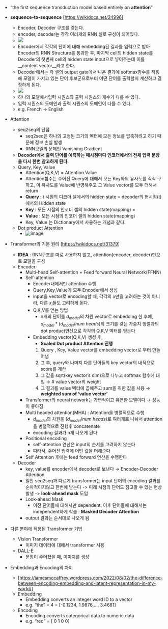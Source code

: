 - “the first sequence transduction model based entirely on **attention**”
- **sequence-to-sequence** [https://wikidocs.net/24996]
    - Encoder, Decoder 구조를 갖는다.
    - encoder, decoder는 각각 여러개의 RNN 셀로 구성이 되어있다.
    - <img src = "https://wikidocs.net/images/page/24996/%EC%9D%B8%EC%BD%94%EB%8D%94%EB%94%94%EC%BD%94%EB%8D%94%EB%AA%A8%EB%8D%B8.PNG">
    - Encoder에서 각각의 단어에 대해 embedding된 결과를 입력으로 받아 Encoder의 RNN Structure를 통과한 후, 마지막 cell의 hidden state를 Decoder의 첫번째 cell의 hidden state input으로 넣어주는데 이를 __context vector__라고 한다.
    - Decoder에서는 각 셀의 output gate에서 나온 결과에 softmax함수를 적용해 모델이 가지고 있는 단어 후보군으로부터 어떤 단어를 출력할지 계산하고 결정하게 된다.
    - <img src = "https://wikidocs.net/images/page/24996/decodernextwordprediction.PNG">
    - 하나의 모델에서입력 시퀀스와 출력 시퀀스의 개수가 다를 수 있다.
    - 입력 시퀀스의 도메인과 출력 시퀀스의 도메인이 다를 수 있다.
    - e.g. French → English
- Attention
    - seq2seq의 단점   
        - seq2seq은 하나의 고정된 크기의 벡터에 모든 정보를 압축하려고 하기 때문에 정보 손실 발생
        - RNN모델의 문제인 Vanishing Gradient   
    - __Decoder에서 출력 단어를 예측하는 매시점마다 인코더에서의 전체 입력 문장을 다시 한번 참고하게 된다.__   
    - Query, Key, Value
        - Attention(Q,K,V) = Attention Value
        - Attention함수는 주어진 Query에 대해서 모든 Key와의 유사도를 각각 구하고, 이 유사도를 Value에 반영해주고 그 Value vector를 모두 더해서 return
        - __Query__ : t 시점의 디코더 셀에서의 hidden state = decoder의 현시점(t)에서의 Hidden state
        - __Key__ : 모든 시점의 인코더 셀의 hidden state(mapping) = 
        - __Value__ : 모든 시점의 인코더 셀의 hidden state(mapping)
        - Key, Value 는 Dictionary에서 사용하는 개념과 같다.   
    - Dot product Attention
        - ![image](https://user-images.githubusercontent.com/81205952/194202905-b1050cbd-bd0f-4ce8-9ae9-0a4cd2ee5f94.png)

- Transformer의 기본 원리 [https://wikidocs.net/31379]
    - __IDEA__ : RNN구조를 따로 사용하지 않고, attention(encoder, decoder)만으로 모델을 구성
    - Encoder
        - Multi-head Self-attention + Feed forward Neural Network(FFNN)
        - Self-attention
            - Encoder내에서만 attention 수행
            - Query,Key,Value가 모두 Encoder에서 생성
            - input을 vector로 encoding할 때, 각각의 $x$만을 고려하는 것이 아니라, 다른 $x_i$들도 고려하게 된다.
            - Q,K,V를 얻는 방법
                - n개의 단어를 $d_{model}$의 차원 vector로 embedding 한 후에, $d_{model} * (d_{model}/num\ heads)$의 크기를 갖는 가중치 행렬과의 dot product연산으로 각각의 Q,K,V 벡터를 얻는다   
            - Embedding vector(Q,K,V) 생성 후,
                - __Scaled Dot product Attention 진행__
                1. Query , Key, Value vector를 embedding vector로 부터 만들어냄
                2. 그 후, query와 나머지 다른 단어들의 key vector의 내적으로 score를 계산
                3. 그 값을 sqrt(key vector’s dim)으로 나누고 softmax 함수에 대입 → # value vector의 weight
                4. 그 결과를 value 벡터에 곱해주고 sum을 취한 값을 사용 → **weighted sum of ‘value vector’**   
        - Transformer의 neural network는 가변적이고 유연한 모델이다 → 성능이 좋아짐
        - Multi headed attention(MHA) : Attention을 병렬적으로 수행
            - $d_{model}$의 차원을  $(d_{model}/num\ heads)$로 여러개로 나눠서 attention을 병렬적으로 진행후 concatenate
            - encoding 결과가 n개 나오게 된다
        - Positional encoding
            - self-attention 연산은 input의 순서를 고려하지 않는다
            - 따라서, 주어진 입력에 어떤 값을 더해준다
        - Self Attention 후에는 feed forward 연산을 수행한다
    - Decoder
        - key, value를 encoder에서 decoder로 보낸다 → Encoder-Decoder Attention
        - 일반 seq2seq과 다르게 transformer는 input 단어의 encoding 결과를 순차적이지않고 한번에 받는다 -> 미래 시점의 단어도 참고할 수 있는 현상 발생 -> __look-ahead mask__ 도입
        - Look-ahead Mask
            - 이전 단어들에 대해서만 dependent, 이후 단어들에 대해서는 independent하게 학습 : __Masked Decoder Attention__
        - output 결과는 순서대로 나오게 됨
- 다른 분야에 적용된 Transformer 기법
    - Vision Transformer
        - 이미지 데이터에 대해서 transformer 사용
    - DALL-E
        - 문장이 주어졌을 때, 이미지를 생성
- Embedding과 Encoding의 차이
    - [https://jamesmccaffrey.wordpress.com/2022/08/02/the-difference-between-encoding-embedding-and-latent-representation-in-my-world/]
    - Embedding
        - Embedding converts an integer word ID to a vector
        - e.g. “the” = 4  = [-0.1234, 1.9876,…, 3.4681]
    - Encoding
        - Encoding converts categorical data to numeric data
        - e.g. “red” = [ 0 1 0 0]
